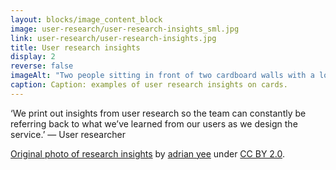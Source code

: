 ```yaml
---
layout: blocks/image_content_block
image: user-research/user-research-insights_sml.jpg
link: user-research/user-research-insights.jpg
title: User research insights
display: 2
reverse: false
imageAlt: "Two people sitting in front of two cardboard walls with a lot of print-outs and sketches, stuck on them"
caption: Caption: examples of user research insights on cards.
---
```


‘We print out insights from user research so the team can constantly be referring back to what we’ve learned from our users as we design the service.’ — User researcher

[Original photo of research insights](https://www.flickr.com/photos/135679646@N07/23885729860/sizes/l) by [adrian yee](https://www.flickr.com/photos/135679646@N07/) under [CC BY 2.0](https://creativecommons.org/licenses/by/2.0/).
